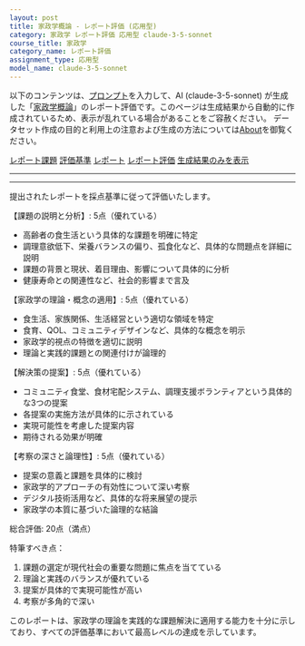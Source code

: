 ```yaml
---
layout: post
title: 家政学概論 - レポート評価 (応用型)
category: 家政学 レポート評価 応用型 claude-3-5-sonnet
course_title: 家政学
category_name: レポート評価
assignment_type: 応用型
model_name: claude-3-5-sonnet
---
```


以下のコンテンツは、[プロンプト](http://127.0.0.1:8000/generated/家政学/claude-3-5-sonnet/prompt_レポート評価-応用型.md)を入力して、AI (claude-3-5-sonnet) が生成した「[家政学概論](/contents/家政学/)」のレポート評価です。このページは生成結果から自動的に作成されているため、表示が乱れている場合があることをご容赦ください。
データセット作成の目的と利用上の注意および生成の方法については[About](/About)を御覧ください。

[レポート課題](../レポート課題-応用型)
[評価基準](../評価基準-応用型)
[レポート](../レポート-応用型)
[レポート評価](../レポート評価-応用型)
[生成結果のみを表示](http://127.0.0.1:8000/generated/家政学/claude-3-5-sonnet/レポート評価-応用型.md)
  

***
***
  
提出されたレポートを採点基準に従って評価いたします。

【課題の説明と分析】: 5点（優れている）
- 高齢者の食生活という具体的な課題を明確に特定
- 調理意欲低下、栄養バランスの偏り、孤食化など、具体的な問題点を詳細に説明
- 課題の背景と現状、着目理由、影響について具体的に分析
- 健康寿命との関連性など、社会的影響まで言及

【家政学の理論・概念の適用】: 5点（優れている）
- 食生活、家族関係、生活経営という適切な領域を特定
- 食育、QOL、コミュニティデザインなど、具体的な概念を明示
- 家政学的視点の特徴を適切に説明
- 理論と実践的課題との関連付けが論理的

【解決策の提案】: 5点（優れている）
- コミュニティ食堂、食材宅配システム、調理支援ボランティアという具体的な3つの提案
- 各提案の実施方法が具体的に示されている
- 実現可能性を考慮した提案内容
- 期待される効果が明確

【考察の深さと論理性】: 5点（優れている）
- 提案の意義と課題を具体的に検討
- 家政学的アプローチの有効性について深い考察
- デジタル技術活用など、具体的な将来展望の提示
- 家政学の本質に基づいた論理的な結論

総合評価: 20点（満点）

特筆すべき点：
1. 課題の選定が現代社会の重要な問題に焦点を当てている
2. 理論と実践のバランスが優れている
3. 提案が具体的で実現可能性が高い
4. 考察が多角的で深い

このレポートは、家政学の理論を実践的な課題解決に適用する能力を十分に示しており、すべての評価基準において最高レベルの達成を示しています。
